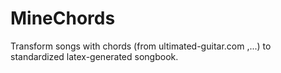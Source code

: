 # MineChords
Transform songs with chords (from ultimated-guitar.com ,...) to standardized latex-generated songbook.
